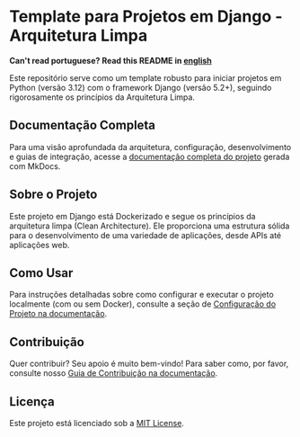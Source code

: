 # Template para Projetos em Django - Arquitetura Limpa

**Can't read portuguese? Read this README in [english](README-en.md)**

Este repositório serve como um template robusto para iniciar projetos em Python (versão 3.12) com o framework Django (versão 5.2+), seguindo rigorosamente os princípios da Arquitetura Limpa.

## Documentação Completa

Para uma visão aprofundada da arquitetura, configuração, desenvolvimento e guias de integração, acesse a [documentação completa do projeto](https://your-username.github.io/django_base/) gerada com MkDocs.

## Sobre o Projeto

Este projeto em Django está Dockerizado e segue os princípios da arquitetura limpa (Clean Architecture). Ele proporciona uma estrutura sólida para o desenvolvimento de uma variedade de aplicações, desde APIs até aplicações web.

## Como Usar

Para instruções detalhadas sobre como configurar e executar o projeto localmente (com ou sem Docker), consulte a seção de [Configuração do Projeto na documentação](https://your-username.github.io/django_base/setup/project-setup/).

## Contribuição

Quer contribuir? Seu apoio é muito bem-vindo! Para saber como, por favor, consulte nosso [Guia de Contribuição na documentação](https://your-username.github.io/django_base/CONTRIBUTING.md).

## Licença

Este projeto está licenciado sob a [MIT License](LICENSE).
